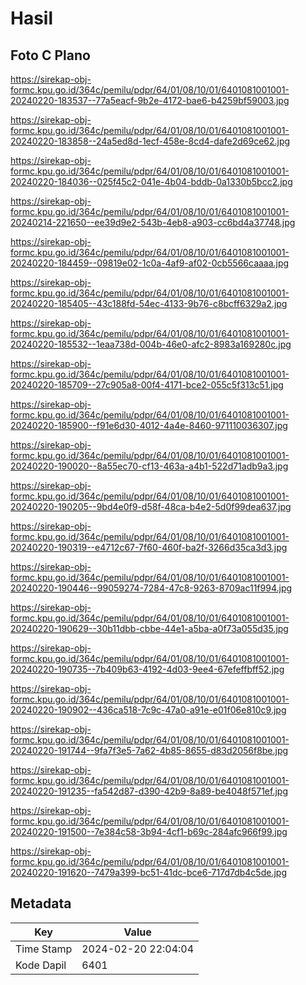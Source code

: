 # Hasil

## Foto C Plano

https://sirekap-obj-formc.kpu.go.id/364c/pemilu/pdpr/64/01/08/10/01/6401081001001-20240220-183537--77a5eacf-9b2e-4172-bae6-b4259bf59003.jpg

https://sirekap-obj-formc.kpu.go.id/364c/pemilu/pdpr/64/01/08/10/01/6401081001001-20240220-183858--24a5ed8d-1ecf-458e-8cd4-dafe2d69ce62.jpg

https://sirekap-obj-formc.kpu.go.id/364c/pemilu/pdpr/64/01/08/10/01/6401081001001-20240220-184036--025f45c2-041e-4b04-bddb-0a1330b5bcc2.jpg

https://sirekap-obj-formc.kpu.go.id/364c/pemilu/pdpr/64/01/08/10/01/6401081001001-20240214-221650--ee39d9e2-543b-4eb8-a903-cc6bd4a37748.jpg

https://sirekap-obj-formc.kpu.go.id/364c/pemilu/pdpr/64/01/08/10/01/6401081001001-20240220-184459--09819e02-1c0a-4af9-af02-0cb5566caaaa.jpg

https://sirekap-obj-formc.kpu.go.id/364c/pemilu/pdpr/64/01/08/10/01/6401081001001-20240220-185405--43c188fd-54ec-4133-9b76-c8bcff6329a2.jpg

https://sirekap-obj-formc.kpu.go.id/364c/pemilu/pdpr/64/01/08/10/01/6401081001001-20240220-185532--1eaa738d-004b-46e0-afc2-8983a169280c.jpg

https://sirekap-obj-formc.kpu.go.id/364c/pemilu/pdpr/64/01/08/10/01/6401081001001-20240220-185709--27c905a8-00f4-4171-bce2-055c5f313c51.jpg

https://sirekap-obj-formc.kpu.go.id/364c/pemilu/pdpr/64/01/08/10/01/6401081001001-20240220-185900--f91e6d30-4012-4a4e-8460-971110036307.jpg

https://sirekap-obj-formc.kpu.go.id/364c/pemilu/pdpr/64/01/08/10/01/6401081001001-20240220-190020--8a55ec70-cf13-463a-a4b1-522d71adb9a3.jpg

https://sirekap-obj-formc.kpu.go.id/364c/pemilu/pdpr/64/01/08/10/01/6401081001001-20240220-190205--9bd4e0f9-d58f-48ca-b4e2-5d0f99dea637.jpg

https://sirekap-obj-formc.kpu.go.id/364c/pemilu/pdpr/64/01/08/10/01/6401081001001-20240220-190319--e4712c67-7f60-460f-ba2f-3266d35ca3d3.jpg

https://sirekap-obj-formc.kpu.go.id/364c/pemilu/pdpr/64/01/08/10/01/6401081001001-20240220-190446--99059274-7284-47c8-9263-8709ac11f994.jpg

https://sirekap-obj-formc.kpu.go.id/364c/pemilu/pdpr/64/01/08/10/01/6401081001001-20240220-190629--30b11dbb-cbbe-44e1-a5ba-a0f73a055d35.jpg

https://sirekap-obj-formc.kpu.go.id/364c/pemilu/pdpr/64/01/08/10/01/6401081001001-20240220-190735--7b409b63-4192-4d03-9ee4-67efeffbff52.jpg

https://sirekap-obj-formc.kpu.go.id/364c/pemilu/pdpr/64/01/08/10/01/6401081001001-20240220-190902--436ca518-7c9c-47a0-a91e-e01f06e810c9.jpg

https://sirekap-obj-formc.kpu.go.id/364c/pemilu/pdpr/64/01/08/10/01/6401081001001-20240220-191744--9fa7f3e5-7a62-4b85-8655-d83d2056f8be.jpg

https://sirekap-obj-formc.kpu.go.id/364c/pemilu/pdpr/64/01/08/10/01/6401081001001-20240220-191235--fa542d87-d390-42b9-8a89-be4048f571ef.jpg

https://sirekap-obj-formc.kpu.go.id/364c/pemilu/pdpr/64/01/08/10/01/6401081001001-20240220-191500--7e384c58-3b94-4cf1-b69c-284afc966f99.jpg

https://sirekap-obj-formc.kpu.go.id/364c/pemilu/pdpr/64/01/08/10/01/6401081001001-20240220-191620--7479a399-bc51-41dc-bce6-717d7db4c5de.jpg


## Metadata

| Key        | Value               |
| ---------- | ------------------- |
| Time Stamp | 2024-02-20 22:04:04 |
| Kode Dapil | 6401                |



